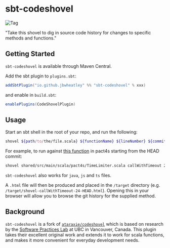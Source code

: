 # sbt-codeshovel

![Tag](https://img.shields.io/github/v/tag/jbwheatley/sbt-codeshovel?sort=semver)

"Take this shovel to dig in source code history for changes to specific methods and functions."

## Getting Started

`sbt-codeshovel` is available through Maven Central. 

Add the sbt plugin to `plugins.sbt`:

```scala
addSbtPlugin("io.github.jbwheatley" %% "sbt-codeshovel" % xxx)
```

and enable in `build.sbt`: 

```scala
enablePlugins(CodeShovelPlugin)
```

## Usage

Start an sbt shell in the root of your repo, and run the following: 

```bash 
shovel ${path/to/the/file.scala} ${functionName} ${lineNumber} ${commit}
```

For example, to run against [this function](https://github.com/jbwheatley/pact4s/blob/10b907e625f4057b1202567096f95079f0999895/shared/src/main/scala/pact4s/TimeLimiter.scala#L24) in pact4s starting from the HEAD commit: 

```bash
shovel shared/src/main/scala/pact4s/TimeLimiter.scala callWithTimeout 24 HEAD
```

`sbt-codeshovel` also works for `java`, `js` and `ts` files. 

A `.html` file will then be produced and placed in the `/target` directory (e.g. `/target/shovel-callWithTimeout-24-HEAD.html`). Opening this in your 
browser will allow you to browse the git history for the supplied method. 


## Background

`sbt-codeshovel` is a fork of [`ataraxie/codeshovel`](https://github.com/ataraxie/codeshovel) which is based on research by the [Software Practices Lab](https://spl.cs.ubc.ca) at UBC in Vancouver, Canada.
This plugin takes their excellent original work and extends it to work for scala functions, and makes it more convenient for everyday development needs. 